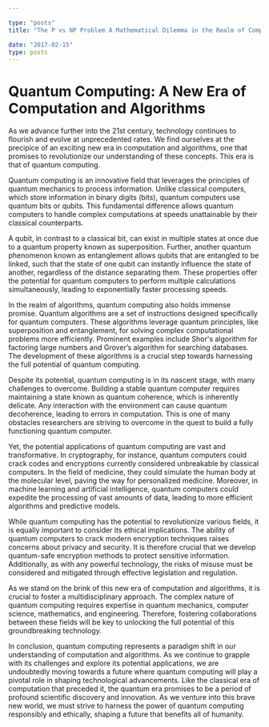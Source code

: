 ```yaml
---

type: "posts"
title: "The P vs NP Problem A Mathematical Dilemma in the Realm of Computer Science"

date: "2017-02-15"
type: posts
---
```



# Quantum Computing: A New Era of Computation and Algorithms

As we advance further into the 21st century, technology continues to flourish and evolve at unprecedented rates. We find ourselves at the precipice of an exciting new era in computation and algorithms, one that promises to revolutionize our understanding of these concepts. This era is that of quantum computing.

Quantum computing is an innovative field that leverages the principles of quantum mechanics to process information. Unlike classical computers, which store information in binary digits (bits), quantum computers use quantum bits or qubits. This fundamental difference allows quantum computers to handle complex computations at speeds unattainable by their classical counterparts.

A qubit, in contrast to a classical bit, can exist in multiple states at once due to a quantum property known as superposition. Further, another quantum phenomenon known as entanglement allows qubits that are entangled to be linked, such that the state of one qubit can instantly influence the state of another, regardless of the distance separating them. These properties offer the potential for quantum computers to perform multiple calculations simultaneously, leading to exponentially faster processing speeds.

In the realm of algorithms, quantum computing also holds immense promise. Quantum algorithms are a set of instructions designed specifically for quantum computers. These algorithms leverage quantum principles, like superposition and entanglement, for solving complex computational problems more efficiently. Prominent examples include Shor's algorithm for factoring large numbers and Grover’s algorithm for searching databases. The development of these algorithms is a crucial step towards harnessing the full potential of quantum computing.

Despite its potential, quantum computing is in its nascent stage, with many challenges to overcome. Building a stable quantum computer requires maintaining a state known as quantum coherence, which is inherently delicate. Any interaction with the environment can cause quantum decoherence, leading to errors in computation. This is one of many obstacles researchers are striving to overcome in the quest to build a fully functioning quantum computer.

Yet, the potential applications of quantum computing are vast and transformative. In cryptography, for instance, quantum computers could crack codes and encryptions currently considered unbreakable by classical computers. In the field of medicine, they could simulate the human body at the molecular level, paving the way for personalized medicine. Moreover, in machine learning and artificial intelligence, quantum computers could expedite the processing of vast amounts of data, leading to more efficient algorithms and predictive models.

While quantum computing has the potential to revolutionize various fields, it is equally important to consider its ethical implications. The ability of quantum computers to crack modern encryption techniques raises concerns about privacy and security. It is therefore crucial that we develop quantum-safe encryption methods to protect sensitive information. Additionally, as with any powerful technology, the risks of misuse must be considered and mitigated through effective legislation and regulation.

As we stand on the brink of this new era of computation and algorithms, it is crucial to foster a multidisciplinary approach. The complex nature of quantum computing requires expertise in quantum mechanics, computer science, mathematics, and engineering. Therefore, fostering collaborations between these fields will be key to unlocking the full potential of this groundbreaking technology.

In conclusion, quantum computing represents a paradigm shift in our understanding of computation and algorithms. As we continue to grapple with its challenges and explore its potential applications, we are undoubtedly moving towards a future where quantum computing will play a pivotal role in shaping technological advancements. Like the classical era of computation that preceded it, the quantum era promises to be a period of profound scientific discovery and innovation. As we venture into this brave new world, we must strive to harness the power of quantum computing responsibly and ethically, shaping a future that benefits all of humanity.
